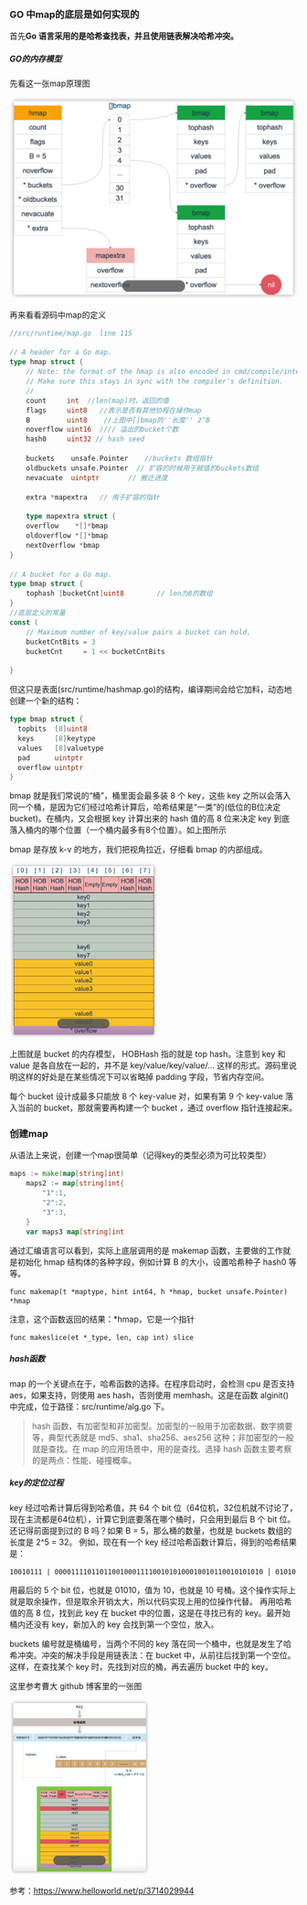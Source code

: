 ### GO 中map的底层是如何实现的

首先**Go 语言采用的是哈希查找表，并且使用链表解决哈希冲突。**

##### GO的内存模型

先看这一张map原理图

![image-20230102180419004](img/image-20230102180419004.png)

再来看看源码中map的定义

```go
//src/runtime/map.go  line 115

// A header for a Go map.
type hmap struct {
    // Note: the format of the hmap is also encoded in cmd/compile/internal/gc/reflect.go.
    // Make sure this stays in sync with the compiler's definition.
    //
    count     int  //len(map)时，返回的值
    flags     uint8   //表示是否有其他协程在操作map
    B         uint8    //上图中[]bmap的''长度'' 2^B
    noverflow uint16  //// 溢出的bucket个数
    hash0     uint32 // hash seed

    buckets    unsafe.Pointer    //buckets 数组指针
    oldbuckets unsafe.Pointer  // 扩容的时候用于赋值的buckets数组
    nevacuate  uintptr       // 搬迁进度

    extra *mapextra   // 用于扩容的指针

    type mapextra struct {
    overflow    *[]*bmap
    oldoverflow *[]*bmap
    nextOverflow *bmap
}

// A bucket for a Go map.
type bmap struct {
    tophash [bucketCnt]uint8        // len为8的数组
}
//底层定义的常量 
const (
    // Maximum number of key/value pairs a bucket can hold.
    bucketCntBits = 3
    bucketCnt     = 1 << bucketCntBits

} 
```



但这只是表面(src/runtime/hashmap.go)的结构，编译期间会给它加料，动态地创建一个新的结构：

```go
type bmap struct {
  topbits  [8]uint8
  keys     [8]keytype
  values   [8]valuetype
  pad      uintptr
  overflow uintptr
} 
```

bmap 就是我们常说的“桶”，桶里面会最多装 8 个 key，这些 key 之所以会落入同一个桶，是因为它们经过哈希计算后，哈希结果是“一类”的(低位的B位决定bucket)。在桶内，又会根据 key 计算出来的 hash 值的高 8 位来决定 key 到底落入桶内的哪个位置（一个桶内最多有8个位置）。如上图所示

bmap 是存放 k-v 的地方，我们把视角拉近，仔细看 bmap 的内部组成。

<img src="img/image-20230102180655899.png" alt="image-20230102180655899" style="zoom:30%;" />

上图就是 bucket 的内存模型， HOBHash 指的就是 top hash。注意到 key 和 value 是各自放在一起的，并不是 key/value/key/value/… 这样的形式。源码里说明这样的好处是在某些情况下可以省略掉 padding 字段，节省内存空间。

每个 bucket 设计成最多只能放 8 个 key-value 对，如果有第 9 个 key-value 落入当前的 bucket，那就需要再构建一个 bucket ，通过 overflow 指针连接起来。



### 创建map

从语法上来说，创建一个map很简单（记得key的类型必须为可比较类型）

```go
maps := make(map[string]int)
    maps2 := map[string]int{
        "1":1,
        "2":2,
        "3":3,
    }
    var maps3 map[string]int 
```



通过汇编语言可以看到，实际上底层调用的是 makemap 函数，主要做的工作就是初始化 hmap 结构体的各种字段，例如计算 B 的大小，设置哈希种子 hash0 等等。

```
func makemap(t *maptype, hint int64, h *hmap, bucket unsafe.Pointer) *hmap 
```



注意，这个函数返回的结果：*hmap，它是一个指针

```
func makeslice(et *_type, len, cap int) slice 
```

##### hash函数

map 的一个关键点在于，哈希函数的选择。在程序启动时，会检测 cpu 是否支持 aes，如果支持，则使用 aes hash，否则使用 memhash。这是在函数 alginit() 中完成，位于路径：src/runtime/alg.go 下。

> hash 函数，有加密型和非加密型。加密型的一般用于加密数据、数字摘要等，典型代表就是 md5、sha1、sha256、aes256 这种；非加密型的一般就是查找。在 map 的应用场景中，用的是查找。选择 hash 函数主要考察的是两点：性能、碰撞概率。

##### key的定位过程

key 经过哈希计算后得到哈希值，共 64 个 bit 位（64位机，32位机就不讨论了，现在主流都是64位机），计算它到底要落在哪个桶时，只会用到最后 B 个 bit 位。还记得前面提到过的 B 吗？如果 B = 5，那么桶的数量，也就是 buckets 数组的长度是 2^5 = 32。
例如，现在有一个 key 经过哈希函数计算后，得到的哈希结果是：

```
10010111 | 000011110110110010001111001010100010010110010101010 │ 01010 
```



用最后的 5 个 bit 位，也就是 01010，值为 10，也就是 10 号桶。这个操作实际上就是取余操作，但是取余开销太大，所以代码实现上用的位操作代替。
再用哈希值的高 8 位，找到此 key 在 bucket 中的位置，这是在寻找已有的 key。最开始桶内还没有 key，新加入的 key 会找到第一个空位，放入。

buckets 编号就是桶编号，当两个不同的 key 落在同一个桶中，也就是发生了哈希冲突。冲突的解决手段是用链表法：在 bucket 中，从前往后找到第一个空位。这样，在查找某个 key 时，先找到对应的桶，再去遍历 bucket 中的 key。

这里参考曹大 github 博客里的一张图

<img src="img/image-20230102180953360.png" alt="image-20230102180953360" style="zoom:30%;" />





参考：https://www.helloworld.net/p/3714029944